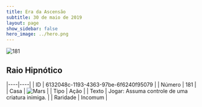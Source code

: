 ```yaml
---
title: Era da Ascensão
subtitle: 30 de maio de 2019
layout: page
show_sidebar: false
hero_image: ../hero.png
---
```


![181](https://cdn.keyforgegame.com/media/card_front/pt/435_181_4WVQQH95CHJX_pt.png)

## Raio Hipnótico

|----|----|
| ID | 6132048c-1193-4363-97be-6f6240f95079 |
| Número | 181 |
| Casa | ![Mars](https://archonarcana.com/images/thumb/d/de/Mars.png/22px-Mars.png "Marte") |
| Tipo | Ação |
| Texto | Jogar: Assuma controle de uma criatura inimiga. |
| Raridade | Incomum |
